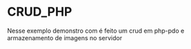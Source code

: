 # CRUD_PHP
Nesse exemplo demonstro com é feito um crud em php-pdo e armazenamento de imagens no servidor

